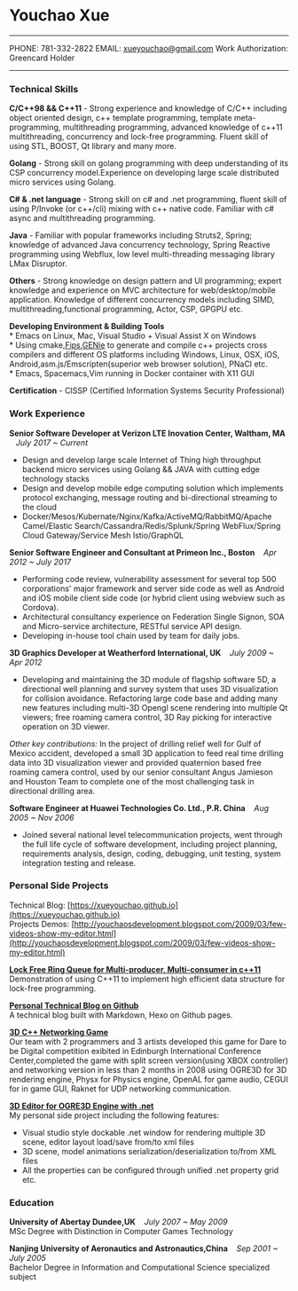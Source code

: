 Youchao Xue
============

-------------------- ---------------------------- ------------------------------------
PHONE: 781-332-2822  EMAIL: xueyouchao@gmail.com  Work Authorization: Greencard Holder

--------------------------------------------------------------------------------------

### Technical Skills
**C/C++98 && C++11** - Strong experience and knowledge of C/C++ including object oriented design,
    c++ template programming, template meta-programming, multithreading programming,
    advanced knowledge of c++11 multithreading, concurrency and lock-free programming.
    Fluent skill of using STL, BOOST, Qt library and many more. 

**Golang** - Strong skill on golang programming with deep understanding of its CSP concurrency model.Experience on developing large scale distributed micro services using Golang. 

**C# & .net language** - Strong skill on c# and .net programming, fluent skill of using P/Invoke (or c++/cli) mixing with c++ native
code. Familiar with c# async and multithreading programming.

**Java** - Familiar with popular frameworks including Struts2, Spring; knowledge of advanced Java concurrency technology, Spring Reactive programming using Webflux, low level multi-threading messaging library LMax Disruptor.

**Others** - Strong knowledge on design pattern and UI programming; expert knowledge and experience on MVC architecture for web/desktop/mobile application. Knowledge of different concurrency models including SIMD, multithreading,functional programming, Actor, CSP, GPGPU etc. 
    
**Developing Environment & Building Tools**  
    * Emacs on Linux, Mac, Visual Studio + Visual Assist X on Windows  
    * Using cmake,[Fips](http://floooh.github.io/fips/getstarted.html),[GENie](https://github.com/bkaradzic/GENie) to generate and compile c++ projects cross compilers and different OS platforms including Windows, Linux, OSX, iOS, Android,asm.js/Emscripten(superior web browser solution), PNaCl etc.  
    * Emacs, Spacemacs,Vim running in Docker container with X11 GUI
    
**Certification** - CISSP (Certified Information Systems Security Professional)  


### Work Experience  
**Senior Software Developer at Verizon LTE Inovation Center, Waltham, MA** &nbsp;&nbsp;&nbsp;*July 2017 ~ Current*  
* Design and develop large scale Internet of Thing high throughput backend micro services using Golang && JAVA with cutting edge technology stacks  
* Design and develop mobile edge computing solution which implements protocol exchanging, message routing and bi-directional streaming to the cloud  
* Docker/Mesos/Kubernate/Nginx/Kafka/ActiveMQ/RabbitMQ/Apache Camel/Elastic Search/Cassandra/Redis/Splunk/Spring WebFlux/Spring Cloud Gateway/Service Mesh Istio/GraphQL

**Senior Software Engineer and Consultant at Primeon Inc., Boston**&nbsp;&nbsp;&nbsp;&nbsp;*Apr 2012 ~ July 2017*  
* Performing code review, vulnerability assessment for several top 500 corporations' major framework and server side code as well as Android and iOS mobile client side code (or hybrid client using webview such as Cordova).  
* Architectural consultancy experience on Federation Single Signon, SOA and Micro-service architecture, RESTful service API design.  
* Developing in-house tool chain used by team for daily jobs.  

**3D Graphics Developer at Weatherford International, UK**&nbsp;&nbsp;&nbsp;&nbsp;*July 2009 ~ Apr 2012*  
* Developing and maintaining the 3D module of flagship software 5D, a directional well planning and survey system that uses 3D visualization for
collision avoidance. Refactoring large code base and adding many new features including multi-3D Opengl scene rendering into multiple Qt viewers; free roaming camera control, 3D Ray picking for interactive operation on 3D viewer.

*Other key contributions:* In the project of drilling relief well for Gulf of Mexico accident, developed a small 3D application to feed real 
time drilling data into 3D visualization viewer and provided quaternion based free roaming camera control, used by our senior consultant Angus Jamieson
and Houston Team to complete one of the most challenging task in directional drilling area.  
                         
**Software Engineer at Huawei Technologies Co. Ltd., P.R. China**&nbsp;&nbsp;&nbsp;&nbsp;*Aug 2005 ~ Nov 2006*  
* Joined several national level telecommunication projects, went through the full life cycle of software development, including project planning, requirements analysis, design, coding, debugging, unit testing, system integration testing and release.  


### Personal Side Projects  

Technical Blog: [https://xueyouchao.github.io](https://xueyouchao.github.io)  
Projects Demos: [http://youchaosdevelopment.blogspot.com/2009/03/few-videos-show-my-editor.html](http://youchaosdevelopment.blogspot.com/2009/03/few-videos-show-my-editor.html)  

[**Lock Free Ring Queue for Multi-producer, Multi-consumer in c++11**](https://xueyouchao.github.io/2017/02/26/Lock-Free-Ring-Queue-for-Multi-producer-and-Multi-consumer/)  
Demonstration of using C++11 to implement high efficient data structure for lock-free programming.

[**Personal Technical Blog on Github**](https://xueyouchao.github.io/)  
A technical blog built with Markdown, Hexo on Github pages.  

[**3D C++ Networking Game**](http://youchaosdevelopment.blogspot.com/2009/02/world-of-champloo.html)  
Our team with 2 programmers and 3 artists developed this game for Dare to be Digital competition exibited in Edinburgh International Conference Center,completed the game with split screen version(using XBOX controller) and networking
version in less than 2 months in 2008 using OGRE3D for 3D rendering engine, Physx for Physics engine, OpenAL for game audio, CEGUI 
for in game GUI, Raknet for UDP networking communication. 


[**3D Editor for OGRE3D Engine with .net**](http://youchaosdevelopment.blogspot.com/2009/03/few-videos-show-my-editor.html)  
My personal side project including the following features:  
* Visual studio style dockable .net window for rendering multiple 3D scene, editor layout load/save from/to xml files  
* 3D scene, model animations serialization/deserialization to/from XML files  
* All the properties can be configured through unified .net property grid etc.  


### Education 

**University of Abertay Dundee,UK**&nbsp;&nbsp;&nbsp;&nbsp;*July 2007 ~ May 2009*  
MSc Degree with Distinction in Computer Games Technology

**Nanjing University of Aeronautics and Astronautics,China**&nbsp;&nbsp;&nbsp;&nbsp;*Sep 2001 ~ July 2005*  
Bachelor Degree in Information and Computational Science specialized subject
